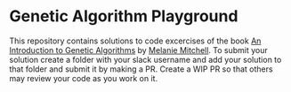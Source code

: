 # Genetic Algorithm Playground

This repository contains solutions to code excercises of the book [An Introduction to Genetic Algorithms](https://mitpress.mit.edu/books/introduction-genetic-algorithms) by [Melanie Mitchell](http://web.cecs.pdx.edu/~mm/). To submit your solution create a folder with your slack username and add your solution to that folder and submit it by making a PR. Create a WIP PR so that others may review your code as you work on it.
